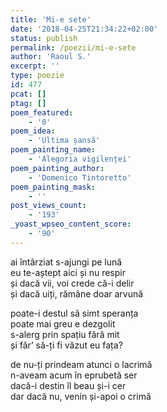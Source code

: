 ```yaml
---
title: 'Mi-e sete'
date: '2018-04-25T21:34:22+02:00'
status: publish
permalink: /poezii/mi-e-sete
author: 'Raoul S.'
excerpt: ''
type: poezie
id: 477
pcat: []
ptag: []
poem_featured:
    - '0'
poem_idea:
    - 'Ultima șansă'
poem_painting_name:
    - 'Alegoria vigilenței'
poem_painting_author:
    - 'Domenico Tintoretto'
poem_painting_mask:
    - ''
post_views_count:
    - '193'
_yoast_wpseo_content_score:
    - '90'
---
```

ai întârziat s-ajungi pe lună  
eu te-aștept aici și nu respir  
și dacă vii, voi crede că-i delir  
și dacă uiți, rămâne doar arvună

poate-i destul să simt speranța  
poate mai greu e dezgolit  
s-alerg prin spațiu fără mit  
și făr’ să-ți fi văzut eu fața?

de nu-ți prindeam atunci o lacrimă  
n-aveam acum în eprubetă ser  
dacă-i destin îl beau și-i cer  
dar dacă nu, venin și-apoi o crimă